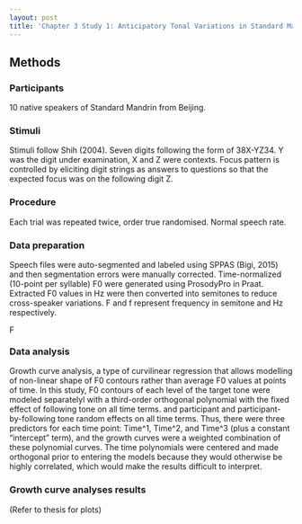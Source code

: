 ```yaml
---
layout: post
title: 'Chapter 3 Study 1: Anticipatory Tonal Variations in Standard Mandarin'
---
```


## Methods

### Participants
 
10 native speakers of Standard Mandrin from Beijing. 

### Stimuli

Stimuli follow Shih (2004). Seven digits following the form of 38X-YZ34. Y was the digit under examination, X and Z were contexts. Focus pattern is controlled by eliciting digit strings as answers to questions so that the expected focus was on the following digit Z. 

### Procedure

Each trial was repeated twice, order true randomised. Normal speech rate. 

### Data preparation

Speech files were auto-segmented and labeled using SPPAS (Bigi, 2015) and then segmentation errors were manually corrected. Time-normalized (10-point per syllable) F0 were generated using ProsodyPro in Praat. Extracted F0 values in Hz were then converted into semitones to reduce cross-speaker variations. F and f represent frequency in semitone and Hz respectively.

<img style="height: 1em;" src="https://latex.codecogs.com/svg.image?F=12log_2(\frac{f}{100})" alt="F=12log_2(\frac{f}{100})" />

### Data analysis

Growth curve analysis, a type of curvilinear regression that allows modelling of non-linear shape of F0 contours rather than average F0 values at points of time. In this study, F0 contours of each level of the target tone were modeled separatelyl with a third-order orthogonal polynomial with the fixed effect of following tone on all time terms. and participant and participant-by-following tone random effects on all time terms. Thus, there were three predictors for each time point: Time^1, Time^2, and Time^3 (plus a constant “intercept” term), and the growth curves were a weighted combination of these polynomial curves. The time polynomials were centered and made orthogonal prior to entering the models because they would otherwise be highly correlated, which would make the results difficult to interpret. 

### Growth curve analyses results

(Refer to thesis for plots)

